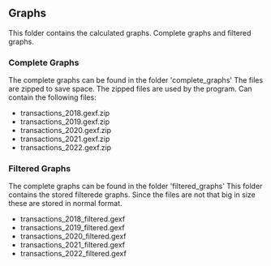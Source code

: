 ## Graphs
This folder contains the calculated graphs. Complete graphs and filtered graphs.
### Complete Graphs
The complete graphs can be found in the folder 'complete_graphs'
The files are zipped to save space. The zipped files are used by the program.
Can contain the following files:
* transactions_2018.gexf.zip
* transactions_2019.gexf.zip
* transactions_2020.gexf.zip
* transactions_2021.gexf.zip
* transactions_2022.gexf.zip

### Filtered Graphs
The complete graphs can be found in the folder 'filtered_graphs'
This folder contains the stored filterede graphs. Since the files are not that big in size these are stored in normal format.
* transactions_2018_filtered.gexf
* transactions_2019_filtered.gexf
* transactions_2020_filtered.gexf
* transactions_2021_filtered.gexf
* transactions_2022_filtered.gexf